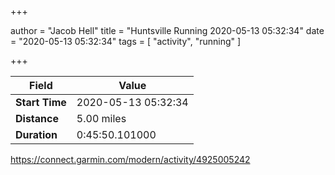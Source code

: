 +++

author = "Jacob Hell"
title = "Huntsville Running 2020-05-13 05:32:34"
date = "2020-05-13 05:32:34"
tags = [
    "activity", "running"
]

+++

<!--more-->

|Field  |Value  |
|--- | --- |
|**Start Time**|2020-05-13 05:32:34|
|**Distance**|5.00 miles|
|**Duration**|0:45:50.101000|

https://connect.garmin.com/modern/activity/4925005242